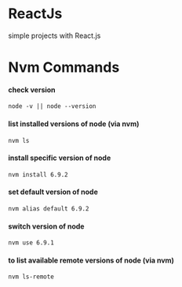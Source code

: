 # ReactJs
simple projects with React.js 




# Nvm Commands

#### check version
`node -v || node --version`

#### list installed versions of node (via nvm)
`nvm ls`

#### install specific version of node
`nvm install 6.9.2`

#### set default version of node
`nvm alias default 6.9.2`

#### switch version of node
`nvm use 6.9.1`

#### to list available remote versions of node (via nvm)
`nvm ls-remote`

